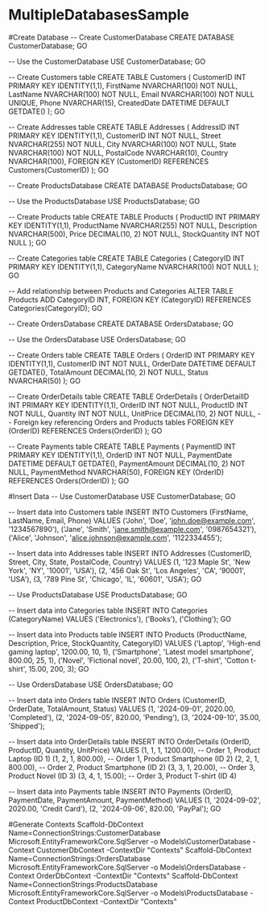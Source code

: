 # MultipleDatabasesSample

#Create Database
-- Create CustomerDatabase
CREATE DATABASE CustomerDatabase;
GO

-- Use the CustomerDatabase
USE CustomerDatabase;
GO

-- Create Customers table
CREATE TABLE Customers (
    CustomerID INT PRIMARY KEY IDENTITY(1,1),
    FirstName NVARCHAR(100) NOT NULL,
    LastName NVARCHAR(100) NOT NULL,
    Email NVARCHAR(100) NOT NULL UNIQUE,
    Phone NVARCHAR(15),
    CreatedDate DATETIME DEFAULT GETDATE()
);
GO

-- Create Addresses table
CREATE TABLE Addresses (
    AddressID INT PRIMARY KEY IDENTITY(1,1),
    CustomerID INT NOT NULL,
    Street NVARCHAR(255) NOT NULL,
    City NVARCHAR(100) NOT NULL,
    State NVARCHAR(100) NOT NULL,
    PostalCode NVARCHAR(10),
    Country NVARCHAR(100),
    FOREIGN KEY (CustomerID) REFERENCES Customers(CustomerID)
);
GO

-- Create ProductsDatabase
CREATE DATABASE ProductsDatabase;
GO

-- Use the ProductsDatabase
USE ProductsDatabase;
GO

-- Create Products table
CREATE TABLE Products (
    ProductID INT PRIMARY KEY IDENTITY(1,1),
    ProductName NVARCHAR(255) NOT NULL,
    Description NVARCHAR(500),
    Price DECIMAL(10, 2) NOT NULL,
    StockQuantity INT NOT NULL
);
GO

-- Create Categories table
CREATE TABLE Categories (
    CategoryID INT PRIMARY KEY IDENTITY(1,1),
    CategoryName NVARCHAR(100) NOT NULL
);
GO

-- Add relationship between Products and Categories
ALTER TABLE Products
ADD CategoryID INT,
FOREIGN KEY (CategoryID) REFERENCES Categories(CategoryID);
GO


-- Create OrdersDatabase
CREATE DATABASE OrdersDatabase;
GO

-- Use the OrdersDatabase
USE OrdersDatabase;
GO

-- Create Orders table
CREATE TABLE Orders (
    OrderID INT PRIMARY KEY IDENTITY(1,1),
    CustomerID INT NOT NULL,
    OrderDate DATETIME DEFAULT GETDATE(),
    TotalAmount DECIMAL(10, 2) NOT NULL,
    Status NVARCHAR(50)
);
GO

-- Create OrderDetails table
CREATE TABLE OrderDetails (
    OrderDetailID INT PRIMARY KEY IDENTITY(1,1),
    OrderID INT NOT NULL,
    ProductID INT NOT NULL,
    Quantity INT NOT NULL,
    UnitPrice DECIMAL(10, 2) NOT NULL,
    -- Foreign key referencing Orders and Products tables
    FOREIGN KEY (OrderID) REFERENCES Orders(OrderID)
);
GO

-- Create Payments table
CREATE TABLE Payments (
    PaymentID INT PRIMARY KEY IDENTITY(1,1),
    OrderID INT NOT NULL,
    PaymentDate DATETIME DEFAULT GETDATE(),
    PaymentAmount DECIMAL(10, 2) NOT NULL,
    PaymentMethod NVARCHAR(50),
    FOREIGN KEY (OrderID) REFERENCES Orders(OrderID)
);
GO

#Insert Data
-- Use CustomerDatabase
USE CustomerDatabase;
GO

-- Insert data into Customers table
INSERT INTO Customers (FirstName, LastName, Email, Phone)
VALUES 
('John', 'Doe', 'john.doe@example.com', '1234567890'),
('Jane', 'Smith', 'jane.smith@example.com', '0987654321'),
('Alice', 'Johnson', 'alice.johnson@example.com', '1122334455');

-- Insert data into Addresses table
INSERT INTO Addresses (CustomerID, Street, City, State, PostalCode, Country)
VALUES 
(1, '123 Maple St', 'New York', 'NY', '10001', 'USA'),
(2, '456 Oak St', 'Los Angeles', 'CA', '90001', 'USA'),
(3, '789 Pine St', 'Chicago', 'IL', '60601', 'USA');
GO


-- Use ProductsDatabase
USE ProductsDatabase;
GO

-- Insert data into Categories table
INSERT INTO Categories (CategoryName)
VALUES 
('Electronics'),
('Books'),
('Clothing');
GO

-- Insert data into Products table
INSERT INTO Products (ProductName, Description, Price, StockQuantity, CategoryID)
VALUES 
('Laptop', 'High-end gaming laptop', 1200.00, 10, 1),
('Smartphone', 'Latest model smartphone', 800.00, 25, 1),
('Novel', 'Fictional novel', 20.00, 100, 2),
('T-shirt', 'Cotton t-shirt', 15.00, 200, 3);
GO


-- Use OrdersDatabase
USE OrdersDatabase;
GO

-- Insert data into Orders table
INSERT INTO Orders (CustomerID, OrderDate, TotalAmount, Status)
VALUES 
(1, '2024-09-01', 2020.00, 'Completed'),
(2, '2024-09-05', 820.00, 'Pending'),
(3, '2024-09-10', 35.00, 'Shipped');

-- Insert data into OrderDetails table
INSERT INTO OrderDetails (OrderID, ProductID, Quantity, UnitPrice)
VALUES 
(1, 1, 1, 1200.00), -- Order 1, Product Laptop (ID 1)
(1, 2, 1, 800.00),  -- Order 1, Product Smartphone (ID 2)
(2, 2, 1, 800.00),  -- Order 2, Product Smartphone (ID 2)
(3, 3, 1, 20.00),   -- Order 3, Product Novel (ID 3)
(3, 4, 1, 15.00);   -- Order 3, Product T-shirt (ID 4)

-- Insert data into Payments table
INSERT INTO Payments (OrderID, PaymentDate, PaymentAmount, PaymentMethod)
VALUES 
(1, '2024-09-02', 2020.00, 'Credit Card'),
(2, '2024-09-06', 820.00, 'PayPal');
GO

#Generate Contexts
Scaffold-DbContext Name=ConnectionStrings:CustomerDatabase Microsoft.EntityFrameworkCore.SqlServer -o Models\CustomerDatabase -Context CustomerDbContext -ContextDir "Contexts"
Scaffold-DbContext Name=ConnectionStrings:OrdersDatabase Microsoft.EntityFrameworkCore.SqlServer -o Models\OrdersDatabase -Context OrderDbContext -ContextDir "Contexts"
Scaffold-DbContext Name=ConnectionStrings:ProductsDatabase Microsoft.EntityFrameworkCore.SqlServer -o Models\ProductsDatabase -Context ProductDbContext -ContextDir "Contexts"
